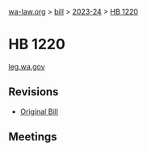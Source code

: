 [wa-law.org](/) > [bill](/bill/) > [2023-24](/bill/2023-24/) > [HB 1220](/bill/2023-24/hb/1220/)

# HB 1220
[leg.wa.gov](https://app.leg.wa.gov/billsummary?BillNumber=1220&Year=2023&Initiative=false)

## Revisions
* [Original Bill](1/)

## Meetings